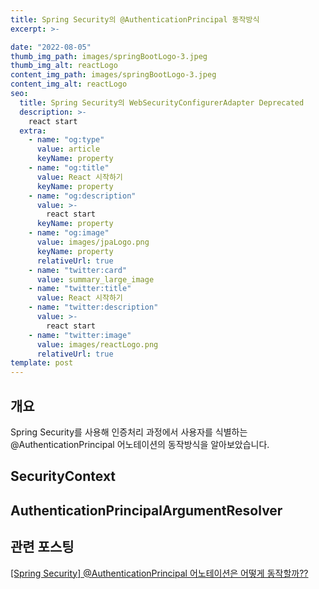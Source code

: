 ```yaml
---
title: Spring Security의 @AuthenticationPrincipal 동작방식
excerpt: >-

date: "2022-08-05"
thumb_img_path: images/springBootLogo-3.jpeg
thumb_img_alt: reactLogo
content_img_path: images/springBootLogo-3.jpeg
content_img_alt: reactLogo
seo:
  title: Spring Security의 WebSecurityConfigurerAdapter Deprecated
  description: >-
    react start
  extra:
    - name: "og:type"
      value: article
      keyName: property
    - name: "og:title"
      value: React 시작하기
      keyName: property
    - name: "og:description"
      value: >-
        react start
      keyName: property
    - name: "og:image"
      value: images/jpaLogo.png
      keyName: property
      relativeUrl: true
    - name: "twitter:card"
      value: summary_large_image
    - name: "twitter:title"
      value: React 시작하기
    - name: "twitter:description"
      value: >-
        react start
    - name: "twitter:image"
      value: images/reactLogo.png
      relativeUrl: true
template: post
---
```



## 개요
Spring Security를 사용해 인증처리 과정에서 사용자를 식별하는 @AuthenticationPrincipal 어노테이션의 동작방식을 알아보았습니다.

## SecurityContext

## AuthenticationPrincipalArgumentResolver


## 관련 포스팅
[[Spring Security] @AuthenticationPrincipal 어노테이션은 어떻게 동작할까??](https://sas-study.tistory.com/410)